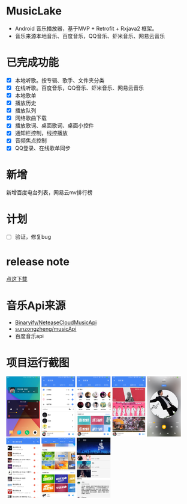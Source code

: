 # MusicLake
- Android 音乐播放器，基于MVP + Retrofit + Rxjava2 框架。
- 音乐来源本地音乐、百度音乐，QQ音乐、虾米音乐、网易云音乐

# 已完成功能

- [x] 本地听歌。按专辑、歌手、文件夹分类
- [x] 在线听歌。百度音乐，QQ音乐、虾米音乐、网易云音乐
- [x] 本地歌单
- [x] 播放历史
- [x] 播放队列
- [x] 网络歌曲下载
- [x] 播放歌词、桌面歌词、桌面小控件
- [x] 通知栏控制，线控播放
- [x] 音频焦点控制
- [x] QQ登录、在线歌单同步

# 新增
新增百度电台列表，网易云mv排行榜

# 计划
- [ ] 验证，修复bug


# release note
[点这下载](https://github.com/caiyonglong/MusicLake/releases)

# 音乐Api来源
- [Binaryify/NeteaseCloudMusicApi](https://github.com/Binaryify/NeteaseCloudMusicApi)
- [sunzongzheng/musicApi](https://github.com/sunzongzheng/musicApi)
- 百度音乐api

# 项目运行截图
<p>
<img src="screenshots/preview1.png" width="90" height="160"/>
<img src="screenshots/preview2.png" width="90" height="160"/>
<img src="screenshots/preview3.png" width="90" height="160"/>
<img src="screenshots/preview4.png" width="90" height="160"/>
<img src="screenshots/preview5.png" width="90" height="160"/>
<img src="screenshots/preview6.png" width="90" height="160"/>
<img src="screenshots/preview7.png" width="90" height="160"/>
<img src="screenshots/preview8.png" width="90" height="160"/>
</p>